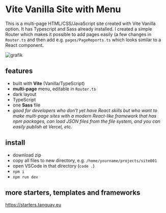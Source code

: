 # Vite Vanilla Site with Menu

This is a multi-page HTML/CSS/JavaScript site created with Vite Vanilla option. It has Typescript and Sass already installed. I created a simple Router which makes it possible to add pages easily (a few changes in `Router.ts` and then add e.g. `pages/PageReports.ts` which looks similar to a React component.

![grafik](https://starters.tanguay.eu/images/starters/darkViteVanillaMenu.png)

## features

- built with **Vite** (Vanilla/TypeScript)
- **multi-page** menu, editable in `Router.ts`
- dark layout
- TypeScript
- one **Sass** file
- *good for developers who don't yet have React skills but who want to make multi-page sites with a modern React-like framework that has npm packages, can load JSON files from the file system, and you can easily publish at Vercel, etc.*

## install

- download zip
- copy all files to new directory, e.g. `/home/yourname/projects/site001`
- open VSCode in that directory (`code .`)
- `npm i`
- `npm run dev`

## more starters, templates and frameworks

https://starters.tanguay.eu
